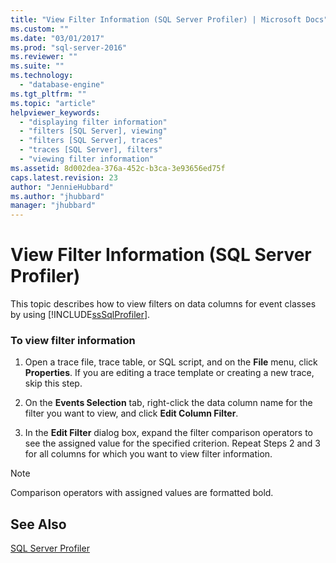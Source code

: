 ```yaml
---
title: "View Filter Information (SQL Server Profiler) | Microsoft Docs"
ms.custom: ""
ms.date: "03/01/2017"
ms.prod: "sql-server-2016"
ms.reviewer: ""
ms.suite: ""
ms.technology: 
  - "database-engine"
ms.tgt_pltfrm: ""
ms.topic: "article"
helpviewer_keywords: 
  - "displaying filter information"
  - "filters [SQL Server], viewing"
  - "filters [SQL Server], traces"
  - "traces [SQL Server], filters"
  - "viewing filter information"
ms.assetid: 8d002dea-376a-452c-b3ca-3e93656ed75f
caps.latest.revision: 23
author: "JennieHubbard"
ms.author: "jhubbard"
manager: "jhubbard"
---
```

# View Filter Information (SQL Server Profiler)
  This topic describes how to view filters on data columns for event classes by using [!INCLUDE[ssSqlProfiler](../../includes/sssqlprofiler-md.md)].  
  
### To view filter information  
  
1.  Open a trace file, trace table, or SQL script, and on the **File** menu, click **Properties**. If you are editing a trace template or creating a new trace, skip this step.  
  
2.  On the **Events Selection** tab, right-click the data column name for the filter you want to view, and click **Edit Column Filter**.  
  
3.  In the **Edit Filter** dialog box, expand the filter comparison operators to see the assigned value for the specified criterion. Repeat Steps 2 and 3 for all columns for which you want to view filter information.  
  
> [!NOTE]  
>  Comparison operators with assigned values are formatted bold.  
  
## See Also  
 [SQL Server Profiler](../../tools/sql-server-profiler/sql-server-profiler.md)  
  
  